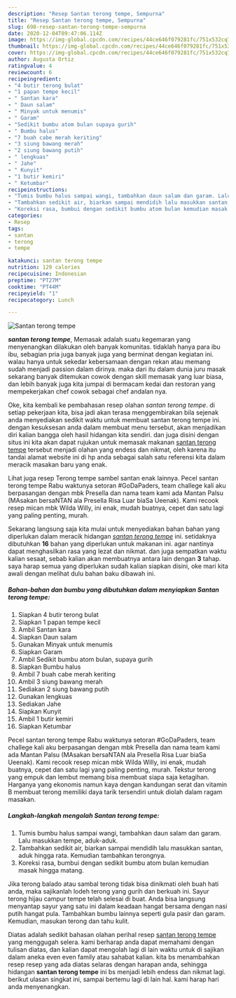 ```yaml
---
description: "Resep Santan terong tempe, Sempurna"
title: "Resep Santan terong tempe, Sempurna"
slug: 698-resep-santan-terong-tempe-sempurna
date: 2020-12-04T09:47:06.114Z
image: https://img-global.cpcdn.com/recipes/44ce646f079281fc/751x532cq70/santan-terong-tempe-foto-resep-utama.jpg
thumbnail: https://img-global.cpcdn.com/recipes/44ce646f079281fc/751x532cq70/santan-terong-tempe-foto-resep-utama.jpg
cover: https://img-global.cpcdn.com/recipes/44ce646f079281fc/751x532cq70/santan-terong-tempe-foto-resep-utama.jpg
author: Augusta Ortiz
ratingvalue: 4
reviewcount: 6
recipeingredient:
- "4 butir terong bulat"
- "1 papan tempe kecil"
- " Santan kara"
- " Daun salam"
- " Minyak untuk menumis"
- " Garam"
- "Sedikit bumbu atom bulan supaya gurih"
- " Bumbu halus"
- "7 buah cabe merah keriting"
- "3 siung bawang merah"
- "2 siung bawang putih"
- " lengkuas"
- " Jahe"
- " Kunyit"
- "1 butir kemiri"
- " Ketumbar"
recipeinstructions:
- "Tumis bumbu halus sampai wangi, tambahkan daun salam dan garam. Lalu masukkan tempe, aduk-aduk."
- "Tambahkan sedikit air, biarkan sampai mendidih lalu masukkan santan, aduk hingga rata. Kemudian tambahkan terongnya."
- "Koreksi rasa, bumbui dengan sedikit bumbu atom bulan kemudian masak hingga matang."
categories:
- Resep
tags:
- santan
- terong
- tempe

katakunci: santan terong tempe 
nutrition: 129 calories
recipecuisine: Indonesian
preptime: "PT27M"
cooktime: "PT44M"
recipeyield: "1"
recipecategory: Lunch

---
```



![Santan terong tempe](https://img-global.cpcdn.com/recipes/44ce646f079281fc/751x532cq70/santan-terong-tempe-foto-resep-utama.jpg)

<b><i>santan terong tempe</i></b>, Memasak adalah suatu kegemaran yang menyenangkan dilakukan oleh banyak komunitas. tidaklah hanya para ibu ibu, sebagian pria juga banyak juga yang berminat dengan kegiatan ini. walau hanya untuk sekedar kebersamaan dengan rekan atau memang sudah menjadi passion dalam dirinya. maka dari itu dalam dunia juru masak sekarang banyak ditemukan cowok dengan skill memasak yang luar biasa, dan lebih banyak juga kita jumpai di bermacam kedai dan restoran yang mempekerjakan chef cowok sebagai chef andalan nya.

Oke, kita kembali ke pembahasan resep olahan <i>santan terong tempe</i>. di setiap pekerjaan kita, bisa jadi akan terasa menggembirakan bila sejenak anda menyediakan sedikit waktu untuk membuat santan terong tempe ini. dengan kesuksesan anda dalam membuat menu tersebut, akan menjadikan diri kalian bangga oleh hasil hidangan kita sendiri. dan juga disini dengan situs ini kita akan dapat rujukan untuk memasak makanan <u>santan terong tempe</u> tersebut menjadi olahan yang endess dan nikmat, oleh karena itu tandai alamat website ini di hp anda sebagai salah satu referensi kita dalam meracik masakan baru yang enak.

Lihat juga resep Terong tempe sambel santan enak lainnya. Pecel santan terong tempe Rabu waktunya setoran #GoDaPaders, team challege kali aku berpasangan dengan mbk Presella dan nama team kami ada Mantan Palsu (MAsakan bersaNTAN ala Presella Risa Luar biaSa Ueenak). Kami recook resep mican mbk Wilda Willy, ini enak, mudah buatnya, cepet dan satu lagi yang paling penting, murah.


Sekarang langsung saja kita mulai untuk menyediakan bahan bahan yang diperlukan dalam meracik hidangan <u><i>santan terong tempe</i></u> ini. setidaknya dibutuhkan <b>16</b> bahan yang diperlukan untuk makanan ini. agar nantinya dapat menghasilkan rasa yang lezat dan nikmat. dan juga sempatkan waktu kalian sesaat, sebab kalian akan membuatnya antara lain dengan <b>3</b> tahap. saya harap semua yang diperlukan sudah kalian siapkan disini, oke mari kita awali dengan melihat dulu bahan baku dibawah ini.

<!--inarticleads1-->

##### Bahan-bahan dan bumbu yang dibutuhkan dalam menyiapkan Santan terong tempe:

1. Siapkan 4 butir terong bulat
1. Siapkan 1 papan tempe kecil
1. Ambil  Santan kara
1. Siapkan  Daun salam
1. Gunakan  Minyak untuk menumis
1. Siapkan  Garam
1. Ambil Sedikit bumbu atom bulan, supaya gurih
1. Siapkan  Bumbu halus
1. Ambil 7 buah cabe merah keriting
1. Ambil 3 siung bawang merah
1. Sediakan 2 siung bawang putih
1. Gunakan  lengkuas
1. Sediakan  Jahe
1. Siapkan  Kunyit
1. Ambil 1 butir kemiri
1. Siapkan  Ketumbar


Pecel santan terong tempe Rabu waktunya setoran #GoDaPaders, team challege kali aku berpasangan dengan mbk Presella dan nama team kami ada Mantan Palsu (MAsakan bersaNTAN ala Presella Risa Luar biaSa Ueenak). Kami recook resep mican mbk Wilda Willy, ini enak, mudah buatnya, cepet dan satu lagi yang paling penting, murah. Tekstur terong yang empuk dan lembut memang bisa membuat siapa saja ketagihan. Harganya yang ekonomis namun kaya dengan kandungan serat dan vitamin B membuat terong memiliki daya tarik tersendiri untuk diolah dalam ragam masakan. 

<!--inarticleads2-->

##### Langkah-langkah mengolah Santan terong tempe:

1. Tumis bumbu halus sampai wangi, tambahkan daun salam dan garam. Lalu masukkan tempe, aduk-aduk.
1. Tambahkan sedikit air, biarkan sampai mendidih lalu masukkan santan, aduk hingga rata. Kemudian tambahkan terongnya.
1. Koreksi rasa, bumbui dengan sedikit bumbu atom bulan kemudian masak hingga matang.


Jika terong balado atau sambal terong tidak bisa dinikmati oleh buah hati anda, maka sajikanlah lodeh terong yang gurih dan berkuah ini. Sayur terong hijau campur tempe telah selesai di buat. Anda bisa langsung menyantap sayur yang satu ini dalam keadaan hangat bersama dengan nasi putih hangat pula. Tambahkan bumbu lainnya seperti gula pasir dan garam. Kemudian, masukan terong dan tahu kulit. 

Diatas adalah sedikit bahasan olahan perihal resep <u>santan terong tempe</u> yang menggugah selera. kami berharap anda dapat memahami dengan tulisan diatas, dan kalian dapat mengolah lagi di lain waktu untuk di sajikan dalam aneka even even family atau sahabat kalian. kita bs menambahkan resep resep yang ada diatas selaras dengan harapan anda, sehingga hidangan <b>santan terong tempe</b> ini bs menjadi lebih endess dan nikmat lagi. berikut ulasan singkat ini, sampai bertemu lagi di lain hal. kami harap hari anda menyenangkan.
